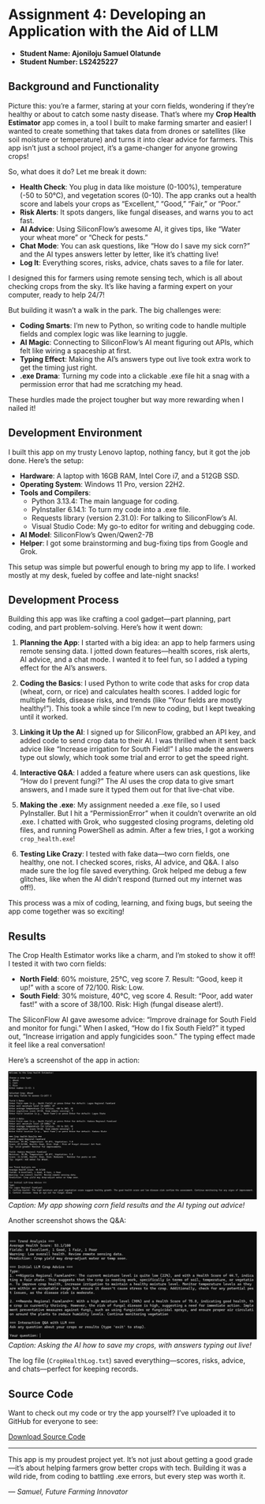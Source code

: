 # Assignment 4: Developing an Application with the Aid of LLM

- **Student Name: Ajoniloju Samuel Olatunde**
- **Student Number: LS2425227**

## Background and Functionality

Picture this: you’re a farmer, staring at your corn fields, wondering if they’re healthy or about to catch some nasty disease. That’s where my **Crop Health Estimator** app comes in, a tool I built to make farming smarter and easier! I wanted to create something that takes data from drones or satellites (like soil moisture or temperature) and turns it into clear advice for farmers. This app isn’t just a school project, it’s a game-changer for anyone growing crops!

So, what does it do? Let me break it down:
- **Health Check**: You plug in data like moisture (0-100%), temperature (-50 to 50°C), and vegetation scores (0-10). The app cranks out a health score and labels your crops as “Excellent,” “Good,” “Fair,” or “Poor.”
- **Risk Alerts**: It spots dangers, like fungal diseases, and warns you to act fast.
- **AI Advice**: Using SiliconFlow’s awesome AI, it gives tips, like “Water your wheat more” or “Check for pests.”
- **Chat Mode**: You can ask questions, like “How do I save my sick corn?” and the AI types answers letter by letter, like it’s chatting live!
- **Log It**: Everything scores, risks, advice, chats saves to a file for later.

I designed this for farmers using remote sensing tech, which is all about checking crops from the sky. It’s like having a farming expert on your computer, ready to help 24/7!

But building it wasn’t a walk in the park. The big challenges were:
- **Coding Smarts**: I’m new to Python, so writing code to handle multiple fields and complex logic was like learning to juggle.
- **AI Magic**: Connecting to SiliconFlow’s AI meant figuring out APIs, which felt like wiring a spaceship at first.
- **Typing Effect**: Making the AI’s answers type out live took extra work to get the timing just right.
- **.exe Drama**: Turning my code into a clickable .exe file hit a snag with a permission error that had me scratching my head.

These hurdles made the project tougher but way more rewarding when I nailed it!

## Development Environment

I built this app on my trusty Lenovo laptop, nothing fancy, but it got the job done. Here’s the setup:
- **Hardware**: A laptop with 16GB RAM, Intel Core i7, and a 512GB SSD.
- **Operating System**: Windows 11 Pro, version 22H2.
- **Tools and Compilers**:
  - Python 3.13.4: The main language for coding.
  - PyInstaller 6.14.1: To turn my code into a .exe file.
  - Requests library (version 2.31.0): For talking to SiliconFlow’s AI.
  - Visual Studio Code: My go-to editor for writing and debugging code.
- **AI Model**: SiliconFlow’s Qwen/Qwen2-7B
- **Helper**: I got some brainstorming and bug-fixing tips from Google and Grok.

This setup was simple but powerful enough to bring my app to life. I worked mostly at my desk, fueled by coffee and late-night snacks!

## Development Process

Building this app was like crafting a cool gadget—part planning, part coding, and part problem-solving. Here’s how it went down:

1. **Planning the App**: I started with a big idea: an app to help farmers using remote sensing data. I jotted down features—health scores, risk alerts, AI advice, and a chat mode. I wanted it to feel fun, so I added a typing effect for the AI’s answers.

2. **Coding the Basics**: I used Python to write code that asks for crop data (wheat, corn, or rice) and calculates health scores. I added logic for multiple fields, disease risks, and trends (like “Your fields are mostly healthy!”). This took a while since I’m new to coding, but I kept tweaking until it worked.

3. **Linking it Up the AI**: I signed up for SiliconFlow, grabbed an API key, and added code to send crop data to their AI. I was thrilled when it sent back advice like “Increase irrigation for South Field!” I also made the answers type out slowly, which took some trial and error to get the speed right.

4. **Interactive Q&A**: I added a feature where users can ask questions, like “How do I prevent fungi?” The AI uses the crop data to give smart answers, and I made sure it typed them out for that live-chat vibe.

5. **Making the .exe**: My assignment needed a .exe file, so I used PyInstaller. But I hit a “PermissionError” when it couldn’t overwrite an old .exe. I chatted with Grok, who suggested closing programs, deleting old files, and running PowerShell as admin. After a few tries, I got a working `crop_health.exe`!

6. **Testing Like Crazy**: I tested with fake data—two corn fields, one healthy, one not. I checked scores, risks, AI advice, and Q&A. I also made sure the log file saved everything. Grok helped me debug a few glitches, like when the AI didn’t respond (turned out my internet was off!).

This process was a mix of coding, learning, and fixing bugs, but seeing the app come together was so exciting!

## Results

The Crop Health Estimator works like a charm, and I’m stoked to show it off! I tested it with two corn fields:
- **North Field**: 60% moisture, 25°C, veg score 7. Result: “Good, keep it up!” with a score of 72/100. Risk: Low.
- **South Field**: 30% moisture, 40°C, veg score 4. Result: “Poor, add water fast!” with a score of 38/100. Risk: High (fungal disease alert!).

The SiliconFlow AI gave awesome advice: “Improve drainage for South Field and monitor for fungi.” When I asked, “How do I fix South Field?” it typed out, “Increase irrigation and apply fungicides soon.” The typing effect made it feel like a real conversation!

Here’s a screenshot of the app in action:

![App Screenshot](https://raw.githubusercontent.com/Ajons94/samuel-blog/374abc4e620f60f7218a4a218bc3bf50d9eecd7f/Crop%203.jpeg)
*Caption: My app showing corn field results and the AI typing out advice!*

Another screenshot shows the Q&A:

![Q&A Screenshot](https://raw.githubusercontent.com/Ajons94/samuel-blog/374abc4e620f60f7218a4a218bc3bf50d9eecd7f/Crop%201.jpeg)
*Caption: Asking the AI how to save my crops, with answers typing out live!*

The log file (`CropHealthLog.txt`) saved everything—scores, risks, advice, and chats—perfect for keeping records.

## Source Code

Want to check out my code or try the app yourself? I’ve uploaded it to GitHub for everyone to see:

[Download Source Code](https://github.com/your-username/CropHealthApp)

---

This app is my proudest project yet. It’s not just about getting a good grade—it’s about helping farmers grow better crops with tech. Building it was a wild ride, from coding to battling .exe errors, but every step was worth it.

*— Samuel, Future Farming Innovator*
